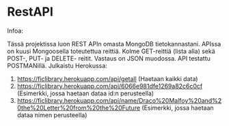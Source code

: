 # RestAPI

Infoa:

Tässä projektissa luon REST APIn omasta MongoDB tietokannastani.
APIssa on kuusi Mongoosella toteutettua reittiä. Kolme GET-reittiä (lista alla) sekä POST-, PUT- ja DELETE- reitit.
Vastaus on JSON muodossa.
API testattu POSTMANillä.
Julkaistu Herokussa:
1. https://ficlibrary.herokuapp.com/api/getall (Haetaan kaikki data)
2. https://ficlibrary.herokuapp.com/api/6066e981dfe1269a82c6c0cf (Esimerkki, jossa haetaan dataa id:n perusteella)
3. https://ficlibrary.herokuapp.com/api/name/Draco%20Malfoy%20and%20the%20Letter%20from%20the%20Future (Esimerkki, jossa haetaan dataa nimen perusteella)

